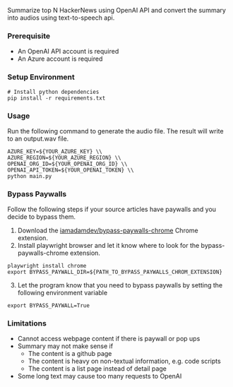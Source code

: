 Summarize top N HackerNews using OpenAI API and convert the summary into audios using text-to-speech api.

### Prerequisite

- An OpenAI API account is required
- An Azure account is required

### Setup Environment

```
# Install python dependencies
pip install -r requirements.txt
```

### Usage

Run the following command to generate the audio file.  The result will write
to an output.wav file.
```
AZURE_KEY=${YOUR_AZURE_KEY} \\
AZURE_REGION=${YOUR_AZURE_REGION} \\
OPENAI_ORG_ID=${YOUR_OPENAI_ORG_ID} \\
OPENAI_API_TOKEN=${YOUR_OPENAI_TOKEN} \\
python main.py
```

### Bypass Paywalls
Follow the following steps if your source articles have paywalls and you decide to bypass them.

1. Download the [iamadamdev/bypass-paywalls-chrome](https://github.com/iamadamdev/bypass-paywalls-chrome) 
Chrome extension.
2. Install playwright browser and let it know where to look for the bypass-paywalls-chrome extension.
```
playwright install chrome
export BYPASS_PAYWALL_DIR=${PATH_TO_BYPASS_PAYWALLS_CHROM_EXTENSION}
```
3. Let the program know that you need to bypass paywalls by setting the following environment variable
```
export BYPASS_PAYWALL=True
```

### Limitations

- Cannot access webpage content if there is paywall or pop ups
- Summary may not make sense if 
  - The content is a github page
  - The content is heavy on non-textual information, e.g. code scripts
  - The content is a list page instead of detail page
- Some long text may cause too many requests to OpenAI